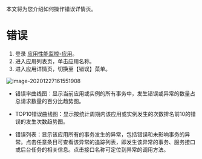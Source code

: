 本文将为您介绍如何操作错误详情页。

# 错误

1. 登录 [应用性能监控-应用](https://console.cloud.tencent.com/monitor/tapm/application/list)。
2. 进入应用列表页，单击应用名称。
3. 进入应用详情页，切换至【错误】菜单。

![image-20201227161551908](../../images/application-9.png)

-   错误率曲线图：显示当前应用或实例的所有事务中，发生错误或异常的数量占总请求数量的百分比趋势图。

-   TOP10错误曲线图：显示按统计周期内该应用或实例发生的次数排名前10的错误的发生次数趋势图。

-   错误列表：显示该应用所有的事务发生的异常，包括错误和未影响事务的异常。点击任意条目可查看该异常的追踪列表，即发生该异常的事务、服务接口或后台任务的相关信息。点击接口名称可定位到异常的调用方法。


